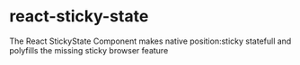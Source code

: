 # react-sticky-state
The React StickyState Component makes native position:sticky statefull and polyfills the missing sticky browser feature 

